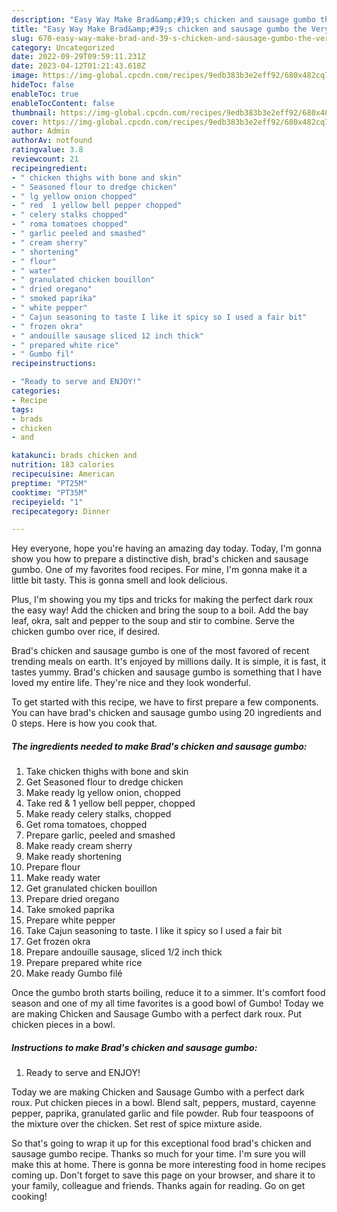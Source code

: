 ```yaml
---
description: "Easy Way Make Brad&amp;#39;s chicken and sausage gumbo the Very Delicious"
title: "Easy Way Make Brad&amp;#39;s chicken and sausage gumbo the Very Delicious"
slug: 670-easy-way-make-brad-and-39-s-chicken-and-sausage-gumbo-the-very-delicious
category: Uncategorized
date: 2022-09-29T09:59:11.231Z
date: 2023-04-12T01:21:43.618Z
image: https://img-global.cpcdn.com/recipes/9edb383b3e2eff92/680x482cq70/brads-chicken-and-sausage-gumbo-recipe-main-photo.jpg
hideToc: false
enableToc: true
enableTocContent: false
thumbnail: https://img-global.cpcdn.com/recipes/9edb383b3e2eff92/680x482cq70/brads-chicken-and-sausage-gumbo-recipe-main-photo.jpg
cover: https://img-global.cpcdn.com/recipes/9edb383b3e2eff92/680x482cq70/brads-chicken-and-sausage-gumbo-recipe-main-photo.jpg
author: Admin
authorAv: notfound
ratingvalue: 3.8
reviewcount: 21
recipeingredient:
- " chicken thighs with bone and skin"
- " Seasoned flour to dredge chicken"
- " lg yellow onion chopped"
- " red  1 yellow bell pepper chopped"
- " celery stalks chopped"
- " roma tomatoes chopped"
- " garlic peeled and smashed"
- " cream sherry"
- " shortening"
- " flour"
- " water"
- " granulated chicken bouillon"
- " dried oregano"
- " smoked paprika"
- " white pepper"
- " Cajun seasoning to taste I like it spicy so I used a fair bit"
- " frozen okra"
- " andouille sausage sliced 12 inch thick"
- " prepared white rice"
- " Gumbo fil"
recipeinstructions:

- "Ready to serve and ENJOY!"
categories:
- Recipe
tags:
- brads
- chicken
- and

katakunci: brads chicken and 
nutrition: 183 calories
recipecuisine: American
preptime: "PT25M"
cooktime: "PT35M"
recipeyield: "1"
recipecategory: Dinner

---
```



Hey everyone, hope you're having an amazing day today. Today, I'm gonna show you how to prepare a distinctive dish, brad&#39;s chicken and sausage gumbo. One of my favorites food recipes. For mine, I'm gonna make it a little bit tasty. This is gonna smell and look delicious.

Plus, I&#39;m showing you my tips and tricks for making the perfect dark roux the easy way! Add the chicken and bring the soup to a boil. Add the bay leaf, okra, salt and pepper to the soup and stir to combine. Serve the chicken gumbo over rice, if desired.

Brad&#39;s chicken and sausage gumbo is one of the most favored of recent trending meals on earth. It's enjoyed by millions daily. It is simple, it is fast, it tastes yummy. Brad&#39;s chicken and sausage gumbo is something that I have loved my entire life. They're nice and they look wonderful.


To get started with this recipe, we have to first prepare a few components. You can have brad&#39;s chicken and sausage gumbo using 20 ingredients and 0 steps. Here is how you cook that.

<!--inarticleads1-->

##### The ingredients needed to make Brad&#39;s chicken and sausage gumbo:

1. Take  chicken thighs with bone and skin
1. Get  Seasoned flour to dredge chicken
1. Make ready  lg yellow onion, chopped
1. Take  red &amp; 1 yellow bell pepper, chopped
1. Make ready  celery stalks, chopped
1. Get  roma tomatoes, chopped
1. Prepare  garlic, peeled and smashed
1. Make ready  cream sherry
1. Make ready  shortening
1. Prepare  flour
1. Make ready  water
1. Get  granulated chicken bouillon
1. Prepare  dried oregano
1. Take  smoked paprika
1. Prepare  white pepper
1. Take  Cajun seasoning to taste. I like it spicy so I used a fair bit
1. Get  frozen okra
1. Prepare  andouille sausage, sliced 1/2 inch thick
1. Prepare  prepared white rice
1. Make ready  Gumbo filé


Once the gumbo broth starts boiling, reduce it to a simmer. It&#39;s comfort food season and one of my all time favorites is a good bowl of Gumbo! Today we are making Chicken and Sausage Gumbo with a perfect dark roux. Put chicken pieces in a bowl. 

<!--inarticleads2-->

##### Instructions to make Brad&#39;s chicken and sausage gumbo:


1. Ready to serve and ENJOY!

Today we are making Chicken and Sausage Gumbo with a perfect dark roux. Put chicken pieces in a bowl. Blend salt, peppers, mustard, cayenne pepper, paprika, granulated garlic and file powder. Rub four teaspoons of the mixture over the chicken. Set rest of spice mixture aside. 

So that's going to wrap it up for this exceptional food brad&#39;s chicken and sausage gumbo recipe. Thanks so much for your time. I'm sure you will make this at home. There is gonna be more interesting food in home recipes coming up. Don't forget to save this page on your browser, and share it to your family, colleague and friends. Thanks again for reading. Go on get cooking!
